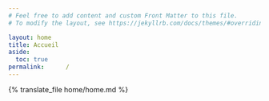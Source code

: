 ```yaml
---
# Feel free to add content and custom Front Matter to this file.
# To modify the layout, see https://jekyllrb.com/docs/themes/#overriding-theme-defaults

layout: home
title: Accueil
aside:
  toc: true
permalink:      /
---
```


{% translate_file home/home.md %}